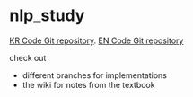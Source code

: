 # nlp_study

[KR Code Git repository](https://github.com/rickiepark/nlp-with-pytorch). 
[EN Code Git repository](https://github.com/joosthub/PyTorchNLPBook)

check out 
- different branches for implementations
- the wiki for notes from the textbook

